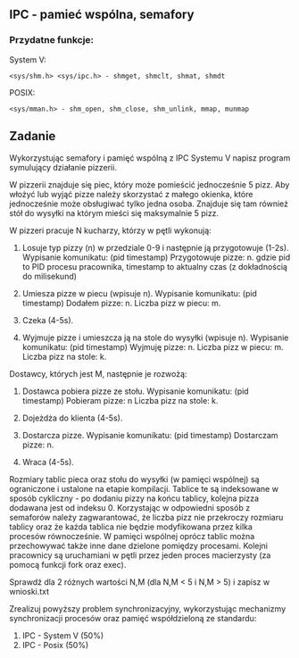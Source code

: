 ## IPC - pamieć wspólna, semafory
### Przydatne funkcje:

System V:
```
<sys/shm.h> <sys/ipc.h> - shmget, shmclt, shmat, shmdt
 ```

POSIX:
```
<sys/mman.h> - shm_open, shm_close, shm_unlink, mmap, munmap
```

## Zadanie
Wykorzystując semafory i pamięć wspólną z IPC Systemu V napisz program symulujący działanie pizzerii.

W pizzerii znajduje się piec, który może pomieścić jednocześnie 5 pizz. Aby włożyć lub wyjąć pizze należy skorzystać z małego okienka, które jednocześnie może obsługiwać tylko jedna osoba. Znajduje się tam również stół do wysyłki na którym mieści się maksymalnie 5 pizz.

W pizzeri pracuje N kucharzy, którzy w pętli wykonują:

1) Losuje typ pizzy (n) w przedziale 0-9 i następnie ją przygotowuje (1-2s).
   Wypisanie komunikatu: (pid timestamp) Przygotowuje pizze: n.
   gdzie pid to PID procesu pracownika, timestamp to aktualny czas (z dokładnością do milisekund)

2) Umiesza pizze w piecu (wpisuje n).
   Wypisanie komunikatu: (pid timestamp) Dodałem pizze: n. Liczba pizz w piecu: m.

3) Czeka (4-5s).

4) Wyjmuje pizze i umieszcza ją na stole do wysyłki (wpisuje n).
   Wypisanie komunikatu: (pid timestamp) Wyjmuję pizze: n. Liczba pizz w piecu: m. Liczba pizz na stole: k.



Dostawcy, których jest M, następnie je rozwożą:

1) Dostawca pobiera pizze ze stołu.
   Wypisanie komunikatu: (pid timestamp) Pobieram pizze: n Liczba pizz na stole: k.

2) Dojeżdża do klienta (4-5s).

3) Dostarcza pizze.
   Wypisanie komunikatu: (pid timestamp) Dostarczam pizze: n.

4) Wraca (4-5s).

Rozmiary tablic pieca oraz stołu do wysyłki (w pamięci wspólnej) są ograniczone i ustalone na etapie kompilacji. Tablice te są indeksowane w sposób cykliczny - po dodaniu pizzy na końcu tablicy, kolejna pizza dodawana jest od indeksu 0. Korzystając w odpowiedni sposób z semaforów należy zagwarantować, że liczba pizz nie przekroczy rozmiaru tablicy oraz że każda tablica nie będzie modyfikowana przez kilka procesów równocześnie. W pamięci wspólnej oprócz tablic można przechowywać także inne dane dzielone pomiędzy procesami. Kolejni pracownicy są uruchamiani w pętli przez jeden proces macierzysty (za pomocą funkcji fork oraz exec).

Sprawdź dla 2 różnych wartości N,M (dla N,M < 5 i N,M > 5) i zapisz w wnioski.txt


Zrealizuj powyższy problem synchronizacyjny, wykorzystując mechanizmy synchronizacji procesów oraz pamięć współdzieloną ze standardu:

1. IPC - System V (50%)
2. IPC - Posix (50%)
